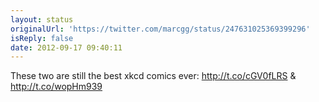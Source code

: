 ```yaml
---
layout: status
originalUrl: 'https://twitter.com/marcgg/status/247631025369399296'
isReply: false
date: 2012-09-17 09:40:11
---
```


These two are still the best xkcd comics ever: http://t.co/cGV0fLRS &amp; http://t.co/wopHm939
